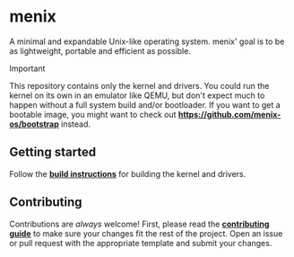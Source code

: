 # menix

A minimal and expandable Unix-like operating system.
menix' goal is to be as lightweight, portable and efficient as possible.

> [!Important]
> This repository contains only the kernel and drivers.
> You could run the kernel on its own in an emulator like QEMU,
> but don't expect much to happen without a full system build and/or bootloader.
> If you want to get a bootable image, you might want to check out
> **https://github.com/menix-os/bootstrap** instead.

## Getting started

Follow the **[build instructions](doc/src/building.md)** for building the kernel and drivers.

## Contributing

Contributions are _always_ welcome!
First, please read the **[contributing guide](doc/src/contributing.md)** to make sure
your changes fit the rest of the project.
Open an issue or pull request with the appropriate template and submit your changes.
